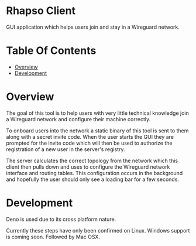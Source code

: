 # Rhapso Client
GUI application which helps users join and stay in a Wireguard network.

# Table Of Contents
- [Overview](#overview)
- [Development](#development)

# Overview
The goal of this tool is to help users with very little technical knowledge join
a Wireguard network and configure their machine correctly.

To onboard users into the network a static binary of this tool is sent to them 
along with a secret invite code. When the user starts the GUI they are prompted
for the invite code which will then be used to authorize the registration of a
new user in the server's registry.

The server calculates the correct topology from the network which this client 
then pulls down and uses to configure the Wireguard network interface and 
routing tables. This configuration occurs in the background and hopefully the 
user should only see a loading bar for a few seconds.

# Development
Deno is used due to its cross platform nature.

Currently these steps have only been confirmed on Linux. Windows support
is coming soon. Followed by Mac OSX.
